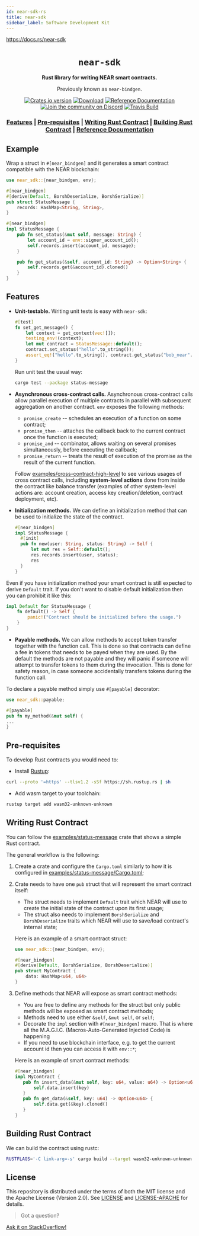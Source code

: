 ```yaml
---
id: near-sdk-rs
title: near-sdk
sidebar_label: Software Development Kit
---
```


https://docs.rs/near-sdk

<div align="center">

  <h1><code>near-sdk</code></h1>

  <p>
    <strong>Rust library for writing NEAR smart contracts.</strong>
  </p>
  <p>
    Previously known as <code>near-bindgen</code>.
  </p>


  <p>
    <a href="https://crates.io/crates/near-sdk"><img src="https://img.shields.io/crates/v/near-sdk.svg?style=flat-square" alt="Crates.io version" /></a>
    <a href="https://crates.io/crates/near-sdk"><img src="https://img.shields.io/crates/d/near-sdk.svg?style=flat-square" alt="Download" /></a>
    <a href="https://docs.rs/near-sdk"><img src="https://docs.rs/near-sdk/badge.svg" alt="Reference Documentation" /></a>
    <a href="https://discord.gg/gBtUFKR"><img src="https://img.shields.io/discord/490367152054992913.svg" alt="Join the community on Discord" /></a>
    <a href="https://travis-ci.com/near/near-sdk-rs"><img src="https://travis-ci.com/near/near-sdk-rs.svg?branch=master" alt="Travis Build" /></a>
  </p>

   <h3>
      <a href="https://github.com/near/near-sdk-rs#features">Features</a>
      <span> | </span>
      <a href="https://github.com/near/near-sdk-rs#pre-requisites">Pre-requisites</a>
      <span> | </span>
      <a href="https://github.com/near/near-sdk-rs#writing-rust-contract">Writing Rust Contract</a>
      <span> | </span>
      <a href="https://github.com/near/near-sdk-rs#building-rust-contract">Building Rust Contract</a>
      <span> | </span>
      <a href="https://docs.rs/near-sdk">Reference Documentation</a>
    </h3>
</div>

## Example

Wrap a struct in `#[near_bindgen]` and it generates a smart contract compatible with the NEAR blockchain:
```rust
use near_sdk::{near_bindgen, env};

#[near_bindgen]
#[derive(Default, BorshDeserialize, BorshSerialize)]
pub struct StatusMessage {
    records: HashMap<String, String>,
}

#[near_bindgen]
impl StatusMessage {
    pub fn set_status(&mut self, message: String) {
        let account_id = env::signer_account_id();
        self.records.insert(account_id, message);
    }

    pub fn get_status(&self, account_id: String) -> Option<String> {
        self.records.get(&account_id).cloned()
    }
}
```

## Features

* **Unit-testable.** Writing unit tests is easy with `near-sdk`:

    ```rust
    #[test]
    fn set_get_message() {
        let context = get_context(vec![]);
        testing_env!(context);
        let mut contract = StatusMessage::default();
        contract.set_status("hello".to_string());
        assert_eq!("hello".to_string(), contract.get_status("bob_near".to_string()).unwrap());
    }
    ```

    Run unit test the usual way:
    ```bash
    cargo test --package status-message
    ```

* **Asynchronous cross-contract calls.** Asynchronous cross-contract calls allow parallel execution
    of multiple contracts in parallel with subsequent aggregation on another contract.
    `env` exposes the following methods:
    * `promise_create` -- schedules an execution of a function on some contract;
    * `promise_then` -- attaches the callback back to the current contract once the function is executed;
    * `promise_and` -- combinator, allows waiting on several promises simultaneously, before executing the callback;
    * `promise_return` -- treats the result of execution of the promise as the result of the current function.
    
    Follow [examples/cross-contract-high-level](https://github.com/near/near-sdk-rs/tree/master/examples/cross-contract-high-level)
    to see various usages of cross contract calls, including **system-level actions** done from inside the contract like balance transfer (examples of other system-level actions are: account creation, access key creation/deletion, contract deployment, etc).

* **Initialization methods.** We can define an initialization method that can be used to initialize the state of the
contract.

    ```rust
    #[near_bindgen]
    impl StatusMessage {
      #[init]
      pub fn new(user: String, status: String) -> Self {
          let mut res = Self::default();
          res.records.insert(user, status);
          res
      }
    }
    ```
Even if you have initialization method your smart contract is still expected to derive `Default` trait. If you don't
want to disable default initialization then you can prohibit it like this:
```rust
impl Default for StatusMessage {
    fn default() -> Self {
        panic!("Contract should be initialized before the usage.")
    }
}
```

* **Payable methods.** We can allow methods to accept token transfer together with the function call. This is done so that contracts can define a fee in tokens that needs to be payed when they are used. By the default the methods are not payable and they will panic if someone will attempt to transfer tokens to them during the invocation. This is done for safety reason, in case someone accidentally transfers tokens during the function call. 

To declare a payable method simply use `#[payable]` decorator:
```rust
use near_sdk::payable;

#[payable]
pub fn my_method(&mut self) {
...
}
```


## Pre-requisites
To develop Rust contracts you would need to:
* Install [Rustup](https://rustup.rs/):
```bash
curl --proto '=https' --tlsv1.2 -sSf https://sh.rustup.rs | sh
```
* Add wasm target to your toolchain:
```bash
rustup target add wasm32-unknown-unknown
```

## Writing Rust Contract
You can follow the [examples/status-message](https://github.com/near/near-sdk-rs/tree/master/examples/status-message) crate that shows a simple Rust contract.

The general workflow is the following:
1. Create a crate and configure the `Cargo.toml` similarly to how it is configured in [examples/status-message/Cargo.toml](https://github.com/near/near-sdk-rs/tree/master/examples/status-message/Cargo.toml);
2. Crate needs to have one `pub` struct that will represent the smart contract itself:
    * The struct needs to implement `Default` trait which
    NEAR will use to create the initial state of the contract upon its first usage;
    * The struct also needs to implement `BorshSerialize` and `BorshDeserialize` traits which NEAR will use to save/load contract's internal state;

   Here is an example of a smart contract struct:
   ```rust
   use near_sdk::{near_bindgen, env};
   
   #[near_bindgen]
   #[derive(Default, BorshSerialize, BorshDeserialize)]
   pub struct MyContract {
       data: HashMap<u64, u64>
   }
   ```

3. Define methods that NEAR will expose as smart contract methods:
    * You are free to define any methods for the struct but only public methods will be exposed as smart contract methods;
    * Methods need to use either `&self`, `&mut self`, or `self`;
    * Decorate the `impl` section with `#[near_bindgen]` macro. That is where all the M.A.G.I.C. (Macros-Auto-Generated Injected Code) is happening
    * If you need to use blockchain interface, e.g. to get the current account id then you can access it with `env::*`;

    Here is an example of smart contract methods:
    ```rust
    #[near_bindgen]
    impl MyContract {
       pub fn insert_data(&mut self, key: u64, value: u64) -> Option<u64> {
           self.data.insert(key)
       }
       pub fn get_data(&self, key: u64) -> Option<u64> {
           self.data.get(&key).cloned()
       }
    }
    ```

## Building Rust Contract
We can build the contract using rustc:
```bash
RUSTFLAGS='-C link-arg=-s' cargo build --target wasm32-unknown-unknown --release
```

## License
This repository is distributed under the terms of both the MIT license and the Apache License (Version 2.0).
See [LICENSE](https://github.com/near/near-sdk-rs/blob/master/LICENSE) and [LICENSE-APACHE](https://github.com/near/near-sdk-rs/blob/master/LICENSE-APACHE) for details.

>Got a question?
<a href="https://stackoverflow.com/questions/tagged/nearprotocol">
  <h8>Ask it on StackOverflow!</h8></a>
